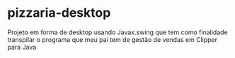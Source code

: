 # pizzaria-desktop
Projeto em forma de desktop usando Javax.swing que tem como finalidade transpilar o programa que meu pai tem de gestão de vendas em Clipper para Java
